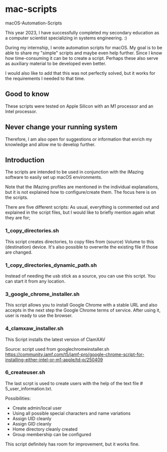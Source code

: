 # mac-scripts
macOS-Automation-Scripts

This year 2023, I have successfully completed my secondary education as a computer scientist specializing in systems engineering. :)

During my internship, I wrote automation scripts for macOS. 
My goal is to be able to share my "simple" scripts and maybe even help further. Since I know how time-consuming it can be to create a script.
Perhaps these also serve as auxiliary material to be developed even better.

I would also like to add that this was not perfectly solved, but it works for the requirements I needed to that time.

## Good to know
These scripts were tested on Apple Silicon with an M1 processor and an Intel processor.

## Never change your running system
Therefore, I am also open for suggestions or information that enrich my knowledge and allow me to develop further.

## Introduction
The scripts are intended to be used in conjunction with the iMazing software to easily set up macOS environments. 

Note that the iMazing profiles are mentioned in the individual explanations, but it is not explained how to configure/create them.
The focus here is on the scripts.

There are five different scripts:
As usual, everything is commented out and explained in the script files, but I would like to briefly mention again what they are for;

### 1_copy_directories.sh 
This script creates directories, to copy files from (source) Volume to this (destination) device.
It's also possible to overwrite the existing file if those are changed.

### 1_copy_directories_dynamic_path.sh
Instead of needing the usb stick as a source, you can use this script. 
You can start it from any location.

### 3_google_chrome_installer.sh
This script allows you to install Google Chrome with a stable URL and also accepts in the next step the Google Chrome terms of service.
After using it, user is ready to use the browser.

### 4_clamxaw_installer.sh
This Script installs the latest version of ClamXAV

Source: script used from googlechromeinstaller.sh https://community.jamf.com/t5/jamf-pro/google-chrome-script-for-installing-either-intel-or-m1-apple/td-p/250409

### 6_createuser.sh
The last scrpt is used to create users with the help of the text file # 5_user_information.txt.

Possibilities:
- Create admin/local user
- Using all possible special characters and name variations
- Assign UID cleanly
- Assign GID cleanly
- Home directory cleanly created
- Group membership can be configured

This script definitely has room for improvement, but it works fine.
  

